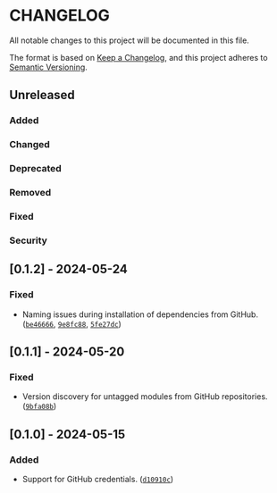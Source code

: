 # CHANGELOG

All notable changes to this project will be documented in this file.

The format is based on [Keep a Changelog](https://keepachangelog.com/en/1.1.0/),
and this project adheres to [Semantic Versioning](https://semver.org/spec/v2.0.0.html).

## Unreleased

### Added

### Changed

### Deprecated

### Removed

### Fixed

### Security

## [0.1.2] - 2024-05-24

### Fixed

- Naming issues during installation of dependencies from GitHub. ([`be46666`](https://github.com/terminalPoltergeist/Pmirin/commit/be466668dded8518c355f24d157bbef42462d756), [`9e8fc88`](https://github.com/terminalPoltergeist/Pmirin/commit/9e8fc884c5c129619acc7d01f536e88fd5d7ddf2), [`5fe27dc`](https://github.com/terminalPoltergeist/Pmirin/commit/5fe27dc246fa6e3e7c7202bca5bf62fb0c42f80e))

## [0.1.1] - 2024-05-20

### Fixed

- Version discovery for untagged modules from GitHub repositories. ([`9bfa08b`](https://github.com/terminalPoltergeist/Pmirin/commit/9bfa08b4eb88856a80fdf039215ca5954abe2e51))

## [0.1.0] - 2024-05-15

### Added

- Support for GitHub credentials. ([`d10910c`](https://github.com/terminalPoltergeist/Pmirin/commit/d10910cb80ff258a3c079a1bf8ac3de45bc33d03))
